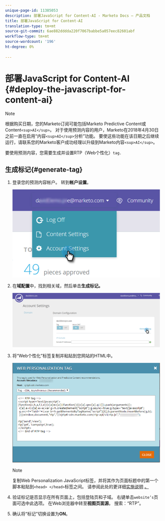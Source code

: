 ```yaml
---
unique-page-id: 11385053
description: 部署JavaScript for Content-AI - Marketo Docs — 产品文档
title: 部署JavaScript for Content-AI
translation-type: tm+mt
source-git-commit: 6ae882dddda220f7067babbe5a057eec82601abf
workflow-type: tm+mt
source-wordcount: '196'
ht-degree: 0%

---
```



# 部署JavaScript for Content-AI {#deploy-the-javascript-for-content-ai}

>[!NOTE]
>
>根据购买日期，您的Marketo订阅可能包括Marketo Predictive Content或Content`<sup>AI</sup>`。 对于使用预测内容的用户，Marketo在2018年4月30日之前一直在启用“内容`<sup>AI</sup>`分析”功能。 要使这些功能在该日期之后继续运行，请联系您的Marketo客户成功经理以升级到Marketo内容`<sup>AI</sup>`。

要使用预测内容，您需要生成并设置RTP（Web个性化）`tag.`

## 生成标记{#generate-tag}

1. 登录您的预测内容帐户。 转到&#x200B;**帐户设置**。

   ![](assets/settings-dropdown-account-hands.png)

1. 在&#x200B;**域配置**&#x200B;中，找到相关域，然后单击&#x200B;**生成标记。**

   ![](assets/generate-tag.png)

1. 将“Web个性化”标签复制并粘贴到您网站的HTML中。

   ![](assets/web-personalization-tag.png)

   >[!NOTE]
   >
   >复制Web Personalization JavaScript标签，并将其作为页面标题中的第一个脚本粘贴到`<head> </head>`标签之间。 请参阅此处的更详细[实施说明](https://docs.marketo.com/display/docs/rtp+tag+implementation) [。](https://pages2.marketo.com/rtp-implementation.html)

1. 验证标记是否显示在所有页面上，包括登陆页和子域。 右键单击`website’s`页面可选中此选项。 在Web浏览器中转至&#x200B;**视图页面源**。 搜索：“RTP”。
1. 确认将“标记”切换设置为&#x200B;**ON**。

